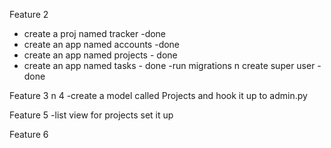 Feature 2 
- create a proj named tracker -done
- create an app named accounts -done
- create an app named projects - done
- create an app named tasks - done
-run migrations n create super user - done

Feature 3 n 4
-create a model called Projects and hook it up to admin.py

Feature 5
-list view for projects set it up

Feature 6
